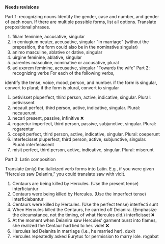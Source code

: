 **Needs revisions**

Part 1: recognizing nouns
Identify the gender, case and number, and gender of each noun. If there are multiple possible forms, list all options. Translate prepositional phrases.

1. filiam         feminine, accusative, singular
1. in coniugium   neuter, accusative, singular "In marriage" (without the preposition, the form could also be in the nominative singular)
1. animo          masculine, ablative or dative, singular
1. uirgine        feminine, ablative, singular
1. parentes       masculine, nominative or accusative, plural 
1. ad uxorem      feminine, accusative, singular "Towards the wife"
Part 2: recognizing verbs
For each of the following verbs,

identify the tense, voice, mood, person, and number.
if the form is singular, convert to plural; if the form is plural, convert to singular

1. petivisset      pluperfect, third person, active, indicative, singular. Plural: petivissent
1. necauit         perfect, third person, active, indicative, singular. Plural: necauerunt
1. necari          present, passive, infinitive  ❌
1. rogaretur       imperfect, third person, passive, subjunctive, singular. Plural: rogarentur
1. coepit          perfect, third person, active, indicative, singular. Plural: coeperunt
1. interfecisset   pluperfect, third person, active, subjunctive, singular. Plural: interfecissent
1. misit           perfect, third person, active, indicative, singular. Plural: miserunt

Part 3: Latin composition

Translate (only) the italicized verb forms into Latin. E.g., if you were given “Hercules saw Deianira,” you could translate saw with vidit.

1. Centaurs are being killed by Hercules. (Use the present tense)     interficiuntur
1. Centaurs were being killed by Hercules. (Use the imperfect tense)  interficiebantur
1. Centaurs were killed by Hercules. (Use the perfect tense)          interfecti sunt
1. When Hercules killed the Centaurs, he carried off Deianira. (Emphasize the circumstance, not the timing, of what Hercules did.)  interficisset ❌
1. At the moment when Deianira saw Hercules’ garment burst into flames, she realized the Centaur had lied to her.   videt ❌
1. Hercules led Deianira in marriage (i.e., he married her).         duxit
1. Hercules repeatedly asked Eurytus for permission to marry Iole.   rogabat
